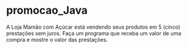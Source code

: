 # promocao_Java
A Loja Mamão com Açúcar está vendendo seus produtos em 5 (cinco) prestações sem juros. Faça um programa que receba um valor de uma compra e mostre o valor das prestações.
